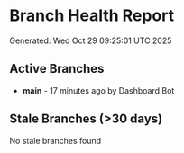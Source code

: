 # Branch Health Report
Generated: Wed Oct 29 09:25:01 UTC 2025

## Active Branches
- **main** - 17 minutes ago by Dashboard Bot

## Stale Branches (>30 days)
No stale branches found
